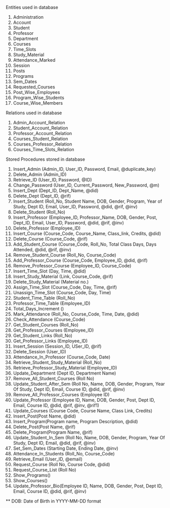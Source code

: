 Entities used in database
1.  Administration
2.  Account
3.  Student
4.  Professor
5.  Department
6.  Courses
7.  Time_Slots
8.  Study_Material
9.  Attendance_Marked
10. Session
11. Posts
12. Programs
13. Sem_Dates
14. Requested_Courses
15. Post_Wise_Employees
16. Program_Wise_Students
17. Course_Wise_Members

Relations used in database
1.  Admin_Account_Relation
2.  Student_Account_Relation
3.  Professor_Account_Relation
4.  Courses_Student_Relation
5.  Courses_Professor_Relation
6.  Courses_Time_Slots_Relation

Stored Procedures stored in database
1.  Insert_Admin (Admin_ID, User_ID, Password, Email, @duplicate_key)
2.  Delete_Admin (Admin_ID)
3.  Retrieve_ID (User_ID, Password, @ID)
4.  Change_Password (User_ID, Current_Password, New_Password, @m)
5.  Insert_Dept (Dept_ID, Dept_Name, @did)
6.  Delete_Dept (Dept_ID, @rif)
7.  Insert_Student (Roll_No, Student Name, DOB, Gender, Program, Year of Study, Dept ID, Email, User_ID, Password, @did, @rif, @inv)
8.  Delete_Student (Roll_No)
9.  Insert_Professor (Employee_ID, Professor_Name, DOB, Gender, Post, Dept_ID, Email, User_ID, Password, @did, @rif, @inv)
10. Delete_Professor (Employee_ID)
11. Insert_Course (Course_Code, Course_Name, Class_link, Credits, @did)
12. Delete_Course (Course_Code, @rif)
13. Add_Student_Course (Course_Code, Roll_No, Total Class Days, Days Attended, @did, @rif, @inv)
14. Remove_Student_Course (Roll_No, Course_Code)
15. Add_Professor_Course (Course_Code, Employee_ID, @did, @rif)
16. Remove_Professor_Course (Employee_ID, Course_Code)
17. Insert_Time_Slot (Day, Time, @did)
18. Insert_Study_Material (Link, Course_Code, @rif)
19. Delete_Study_Material (Material no.)
20. Assign_Time_Slot (Course_Code, Day, Time, @rif)
21. Unassign_Time_Slot (Course_Code, Day, Time)
22. Student_Time_Table (Roll_No)
23. Professor_Time_Table (Employee_ID)
24. Total_Days_Increment ()
25. Mark_Attendance (Roll_No, Course_Code, Time, Date, @did)
26. Check_Attendance (Course_Code)
27. Get_Student_Courses (Roll_No)
28. Get_Professor_Courses (Employee_ID)
29. Get_Student_Links (Roll_No)
30. Get_Professor_Links (Employee_ID)
31. Insert_Session (Session_ID, USer_ID, @rif)
32. Delete_Session (User_ID)
33. Attendance_In_Professor (Course_Code, Date)
34. Retrieve_Student_Study_Material (Roll_No)
35. Retrieve_Professor_Study_Material (Employee_ID)
36. Update_Department (Dept ID, Department Name)
37. Remove_All_Student_Courses (Roll No)
38. Update_Student_After_Sem (Roll No, Name, DOB, Gender, Program, Year Of Study, Dept ID, Email, Course ID, @did, @rif, @inv)
39. Remove_All_Professor_Courses (Employee ID)
40. Update_Professor (Employee ID, Name, DOB, Gender, Post, Dept ID, Email, Course ID, @did, @rif, @inv, @rif1)
41. Update_Courses (Course Code, Course Name, Class Link, Credits)
42. Insert_Post(Post Name, @did)
43. Insert_Program(Program name, Program Description, @did)
44. Delete_Post(Post Name, @rif)
45. Delete_Program(Program Name, @rif) 
46. Update_Student_In_Sem (Roll No, Name, DOB, Gender, Program, Year Of Study, Dept ID, Email, @did, @rif, @inv)
47. Set_Sem_Dates (Starting Date, Ending Date, @inv)
48. Attendance_In_Students (Roll_No, Course_Code)
49. Retrieve_Email (User_ID, @email)
50. Request_Course (Roll No, Course Code, @did)
51. Request_Course_List (Roll No)
52. Show_Programs()
53. Show_Courses()
54. Update_Professor_Bio(Employee ID, Name, DOB, Gender, Post, Dept ID, Email, Course ID, @did, @rif, @inv)

** DOB: Date of Birth in YYYY-MM-DD format


